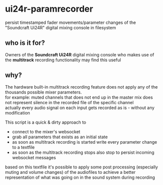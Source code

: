 # ui24r-paramrecorder
persist timestamped fader movements/parameter changes of the "Soundcraft Ui24R" digital mixing console in filesystem


## who is it for?
Owners of the **Soundcraft Ui24R** digital mixing console who makes use of the **multitrack** recording functionality may find this useful

## why?
The hardware built-in multitrack recording feature does not apply any of the thousands possible mixer parameters.  
for example: muted channels that does not end up in the master mix does not represent silence in the recorded file of the specific channel  
actually every audio signal on each input gets recorded as is - without any modification  


This script is a quick & dirty approach to
  * connect to the mixer's websocket
  * grab all parameters that exists as an initial state
  * as soon as multitrack recording is started write every parameter change to a textfile
  * as soon as the multitrack recording stops also stop to persist incoming websocket messages

based on this textfile it's possible to apply some post processing (especially muting and volume changes) of the audiofiles to achieve a better representation of what was going on in the sound system during recording  

